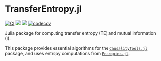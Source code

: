 # TransferEntropy.jl

[![CI](https://github.com/juliadynamics/TransferEntropy.jl/workflows/CI/badge.svg)](https://github.com/JuliaDynamics/TransferEntropy.jl/actions)
[![](https://img.shields.io/badge/docs-latest_tagged-blue.svg)](https://juliadynamics.github.io/CausalityTools.jl/stable/TransferEntropy/)
[![](https://img.shields.io/badge/docs-dev_(master)-blue.svg)](https://juliadynamics.github.io/CausalityTools.jl/dev/TransferEntropy/)
[![codecov](https://codecov.io/gh/JuliaDynamics/TransferEntropy.jl/branch/master/graph/badge.svg?token=6XlPGg5nRG)](https://codecov.io/gh/JuliaDynamics/TransferEntropy.jl)

Julia package for computing transfer entropy (TE) and mutual information (I).

This package provides essential algorithms for the [`CausalityTools.jl`](https://github.com/juliadynamics/CausalityTools.jl) package, and uses entropy computations from [`Entropies.jl`](https://github.com/juliadynamics/Entropies.jl).
